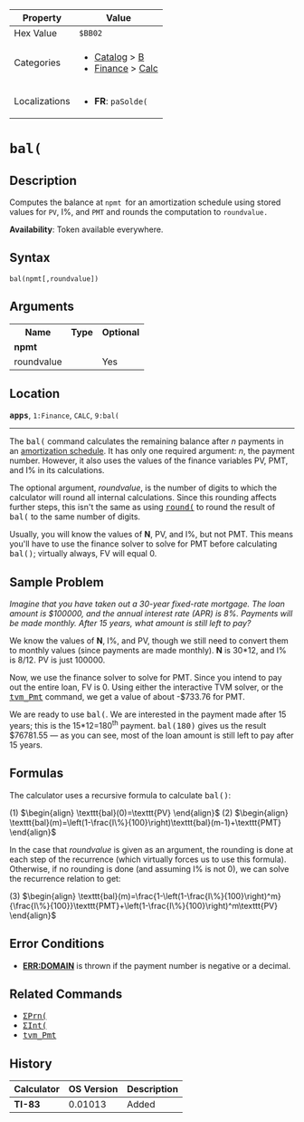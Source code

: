 | Property      | Value |
|---------------|-------|
| Hex Value     | `$BB02`|
| Categories    | <ul><li>[Catalog](<../categories/Catalog.md>) > [B](<../categories/Catalog.md#B>)</li><li>[Finance](<../categories/Finance.md>) > [Calc](<../categories/Finance.md#Calc>)</li></ul> |
| Localizations | <ul><li><b>FR</b>: `paSolde(`</li></ul> |

# `bal(`

## Description
Computes the balance at `npmt `for an amortization schedule using stored values for `PV`, I%, and `PMT` and rounds the computation to `roundvalue.`


<b>Availability</b>: Token available everywhere.

## Syntax
`bal(npmt[,roundvalue])`

## Arguments
<table>
<tr><th>Name</th><th>Type</th><th>Optional</th></tr>

<tr><td><b>npmt</b></td><td></td><td></td></tr>

<tr><td>roundvalue</td><td></td><td>Yes</td></tr>

</table>

## Location
<tt><kbd><b>apps</b></kbd></tt>, `1:Finance`, `CALC`, `9:bal(`
<hr>

The <tt>bal(</tt> command calculates the remaining balance after _n_ payments in an [amortization schedule](http://en.wikipedia.org/wiki/Amortization_schedule). It has only one required argument: _n_, the payment number. However, it also uses the values of the finance variables PV, PMT, and I% in its calculations.

The optional argument, _roundvalue_, is the number of digits to which the calculator will round all internal calculations. Since this rounding affects further steps, this isn't the same as using <tt><a href="round(.md">round(</a></tt> to round the result of <tt>bal(</tt> to the same number of digits.

Usually, you will know the values of **N**, PV, and I%, but not PMT. This means you'll have to use the finance solver to solve for PMT before calculating <tt>bal()</tt>; virtually always, FV will equal 0.

## Sample Problem

_Imagine that you have taken out a 30-year fixed-rate mortgage. The loan amount is $100000, and the annual interest rate (APR) is 8%. Payments will be made monthly. After 15 years, what amount is still left to pay?_

We know the values of **N**, I%, and PV, though we still need to convert them to monthly values (since payments are made monthly). **N** is 30*12, and I% is 8/12. PV is just 100000.

Now, we use the finance solver to solve for PMT. Since you intend to pay out the entire loan, FV is 0. Using either the interactive TVM solver, or the <tt><a href="tvm_Pmt.md">tvm_Pmt</a></tt> command, we get a value of about -$733.76 for PMT.

We are ready to use <tt>bal(</tt>. We are interested in the payment made after 15 years; this is the 15*12=180<sup>th</sup> payment. <tt>bal(180)</tt> gives us the result $76781.55 — as you can see, most of the loan amount is still left to pay after 15 years.

## Formulas

The calculator uses a recursive formula to calculate <tt>bal()</tt>:

(1) $`\begin{align} \texttt{bal}(0)=\texttt{PV} \end{align}`$ (2) $`\begin{align} \texttt{bal}(m)=\left(1-\frac{I\%}{100}\right)\texttt{bal}(m-1)+\texttt{PMT} \end{align}`$ 

In the case that _roundvalue_ is given as an argument, the rounding is done at each step of the recurrence (which virtually forces us to use this formula). Otherwise, if no rounding is done (and assuming I% is not 0), we can solve the recurrence relation to get:

(3) $`\begin{align} \texttt{bal}(m)=\frac{1-\left(1-\frac{I\%}{100}\right)^m}{\frac{I\%}{100}}\texttt{PMT}+\left(1-\frac{I\%}{100}\right)^m\texttt{PV} \end{align}`$ 

## Error Conditions

*   **[ERR:DOMAIN](errors#domain)** is thrown if the payment number is negative or a decimal.

## Related Commands

*   <tt><a href="ΣPrn(.md">ΣPrn(</a></tt>
*   <tt><a href="ΣInt(.md">ΣInt(</a></tt>
*   <tt><a href="tvm_Pmt.md">tvm_Pmt</a></tt>

## History
| Calculator | OS Version | Description |
|------------|------------|-------------|
| <b>TI-83</b> | 0.01013 | Added |


